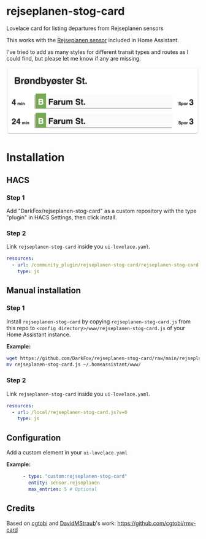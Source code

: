# rejseplanen-stog-card
Lovelace card for listing departures from Rejseplanen sensors

This works with the [Rejseplanen sensor](https://www.home-assistant.io/components/rejseplanen/) included in Home Assistant.

I've tried to add as many styles for different transit types and routes as I could find, but please let me know if any are missing.

![Example](https://raw.githubusercontent.com/DarkFox/rejseplanen-stog-card/main/rejseplanen-stog-card-example.png)

# Installation

## HACS

### Step 1

Add "DarkFox/rejseplanen-stog-card" as a custom repository with the type "plugin" in HACS Settings, then click install.

### Step 2

Link `rejseplanen-stog-card` inside you `ui-lovelace.yaml`.

```yaml
resources:
  - url: /community_plugin/rejseplanen-stog-card/rejseplanen-stog-card.js
    type: js
```

## Manual installation

### Step 1

Install `rejseplanen-stog-card` by copying `rejseplanen-stog-card.js` from this repo to `<config directory>/www/rejseplanen-stog-card.js` of your Home Assistant instance.

**Example:**

```bash
wget https://github.com/DarkFox/rejseplanen-stog-card/raw/main/rejseplanen-stog-card.js
mv rejseplanen-stog-card.js ~/.homeassistant/www/
```

### Step 2

Link `rejseplanen-stog-card` inside you `ui-lovelace.yaml`.

```yaml
resources:
  - url: /local/rejseplanen-stog-card.js?v=0
    type: js
```

## Configuration

Add a custom element in your `ui-lovelace.yaml`

**Example:**

```yaml
      - type: "custom:rejseplanen-stog-card"
        entity: sensor.rejseplanen
        max_entries: 5 # Optional
```


## Credits

Based on [cgtobi](https://github.com/cgtobi) and [DavidMStraub](https://github.com/DavidMStraub)'s work: https://github.com/cgtobi/rmv-card
